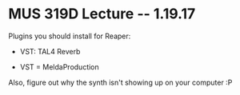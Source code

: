# MUS 319D Lecture -- 1.19.17

Plugins you should install for Reaper:

- VST: TAL4 Reverb

- VST = MeldaProduction

Also, figure out why the synth isn't showing up on your computer :P
